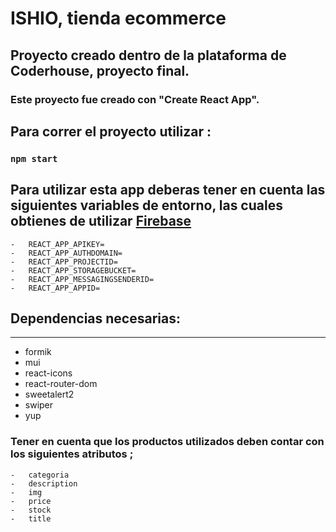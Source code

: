# ISHIO, tienda ecommerce

## Proyecto creado dentro de la plataforma de Coderhouse, proyecto final.

### Este proyecto fue creado con "Create React App".

## Para correr el proyecto utilizar :

### `npm start`

## Para utilizar esta app deberas tener en cuenta las siguientes variables de entorno, las cuales obtienes de utilizar [Firebase](https://firebase.google.com/)

```
-   REACT_APP_APIKEY=
-   REACT_APP_AUTHDOMAIN=
-   REACT_APP_PROJECTID=
-   REACT_APP_STORAGEBUCKET=
-   REACT_APP_MESSAGINGSENDERID=
-   REACT_APP_APPID=
```

## Dependencias necesarias:

---

-   formik
-   mui
-   react-icons
-   react-router-dom
-   sweetalert2
-   swiper
-   yup

### Tener en cuenta que los productos utilizados deben contar con los siguientes atributos ;

```
-   categoria
-   description
-   img
-   price
-   stock
-   title
```
